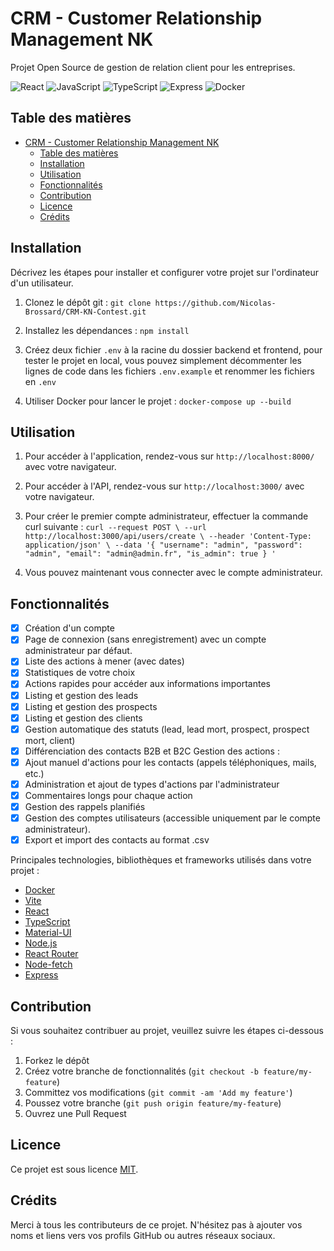 # CRM - Customer Relationship Management NK

Projet Open Source de gestion de relation client pour les entreprises.

![React](https://img.shields.io/badge/-React-61DAFB?style=flat-square&logo=react&logoColor=white)
![JavaScript](https://img.shields.io/badge/-JavaScript-F7DF1E?style=flat-square&logo=javascript&logoColor=black)
![TypeScript](https://img.shields.io/badge/-TypeScript-007ACC?style=flat-square&logo=typescript&logoColor=white)
![Express](https://img.shields.io/badge/-Express-000000?style=flat-square&logo=express&logoColor=white)
![Docker](https://img.shields.io/badge/-Docker-2496ED?style=flat-square&logo=docker&logoColor=white)

## Table des matières

- [CRM - Customer Relationship Management NK](#crm---customer-relationship-management-nk)
  - [Table des matières](#table-des-matières)
  - [Installation](#installation)
  - [Utilisation](#utilisation)
  - [Fonctionnalités](#fonctionnalités)
  - [Contribution](#contribution)
  - [Licence](#licence)
  - [Crédits](#crédits)

## Installation

Décrivez les étapes pour installer et configurer votre projet sur l'ordinateur d'un utilisateur.

1. Clonez le dépôt git : `git clone https://github.com/Nicolas-Brossard/CRM-KN-Contest.git`

2. Installez les dépendances : `npm install`

3. Créez deux fichier `.env` à la racine du dossier backend et frontend, pour tester le projet en local, vous pouvez simplement décommenter les lignes de code dans les fichiers `.env.example` et renommer les fichiers en `.env`

4. Utiliser Docker pour lancer le projet : `docker-compose up --build`

## Utilisation

1. Pour accéder à l'application, rendez-vous sur `http://localhost:8000/` avec votre navigateur.

2. Pour accéder à l'API, rendez-vous sur `http://localhost:3000/` avec votre navigateur.

3. Pour créer le premier compte administrateur, effectuer la commande curl suivante : `curl --request POST \
  --url http://localhost:3000/api/users/create \
  --header 'Content-Type: application/json' \
  --data '{
  "username": "admin",
  "password": "admin",
  "email": "admin@admin.fr",
  "is_admin": true
}
'`

4. Vous pouvez maintenant vous connecter avec le compte administrateur.

## Fonctionnalités

- [x] Création d'un compte
- [x] Page de connexion (sans enregistrement) avec un compte administrateur par défaut.
- [x] Liste des actions à mener (avec dates)
- [x] Statistiques de votre choix
- [x] Actions rapides pour accéder aux informations importantes
- [x] Listing et gestion des leads
- [x] Listing et gestion des prospects
- [x] Listing et gestion des clients
- [x] Gestion automatique des statuts (lead, lead mort, prospect, prospect mort, client)
- [x] Différenciation des contacts B2B et B2C
      Gestion des actions :
- [x] Ajout manuel d'actions pour les contacts (appels téléphoniques, mails, etc.)
- [x] Administration et ajout de types d'actions par l'administrateur
- [x] Commentaires longs pour chaque action
- [x] Gestion des rappels planifiés
- [x] Gestion des comptes utilisateurs (accessible uniquement par le compte administrateur).
- [x] Export et import des contacts au format .csv

Principales technologies, bibliothèques et frameworks utilisés dans votre projet :

- [Docker](https://www.docker.com/)
- [Vite](https://vitejs.dev/)
- [React](https://reactjs.org/)
- [TypeScript](https://www.typescriptlang.org/)
- [Material-UI](https://mui.com/)
- [Node.js](https://nodejs.org/en/)
- [React Router](https://reactrouter.com/)
- [Node-fetch](https://www.npmjs.com/package/node-fetch)
- [Express](https://expressjs.com/fr/)

## Contribution

Si vous souhaitez contribuer au projet, veuillez suivre les étapes ci-dessous :

1. Forkez le dépôt
2. Créez votre branche de fonctionnalités (`git checkout -b feature/my-feature`)
3. Committez vos modifications (`git commit -am 'Add my feature'`)
4. Poussez votre branche (`git push origin feature/my-feature`)
5. Ouvrez une Pull Request

## Licence

Ce projet est sous licence [MIT](LICENSE).

## Crédits

Merci à tous les contributeurs de ce projet. N'hésitez pas à ajouter vos noms et liens vers vos profils GitHub ou autres réseaux sociaux.
